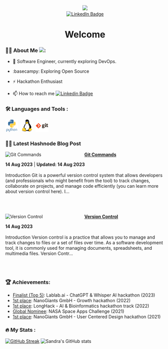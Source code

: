  <div id="header" align="center">
  <img src="https://media.giphy.com/media/L1R1tvI9svkIWwpVYr/giphy.gif" width="250"/>
</div>
<div id="badges" align="center">
<a href="https://linkedin.com/in/sandraashipala">
  <img src="https://img.shields.io/badge/LinkedIn-blue?style=for-the-badge&logo=linkedin&logoColor=white" alt="LinkedIn Badge"/>
 </a>
</div>
<h1 align="center">
 Welcome
</h1>

### :woman_technologist: About Me <img src="https://media.giphy.com/media/WUlplcMpOCEmTGBtBW/giphy.gif" width="30">:

- :telescope: Software Engineer, currently exploring DevOps.
- :basecampy: Exploring Open Source

- :zap: Hackathon Enthusiast

- :mailbox: How to reach me [![Linkedin Badge](https://img.shields.io/badge/-LINKEDIN-blue?style=flat&logo=Linkedin&logoColor=white)](https://linkedin.com/in/sandraashipala)

### :hammer_and_wrench: Languages and Tools :
<div>
  <img src="https://github.com/devicons/devicon/blob/master/icons/python/python-original-wordmark.svg" title="Python" alt="Python" width="40" height="40"/>&nbsp;
  <img src="https://github.com/devicons/devicon/blob/master/icons/linux/linux-original.svg" title="Linux" alt="Linux" width="40" height="40"/>&nbsp;
  <img src="https://github.com/devicons/devicon/blob/master/icons/git/git-original-wordmark.svg" title="Git" alt="Git" width="40" height="40"/>
</div>

### ✍🏽 Latest Hashnode Blog Post
<!-- HASHNODE_BLOG:START -->
<p align="left">
<a href="https://sandraashipala.hashnode.dev/git-commands" title="Git Commands"><img src="https://cdn.hashnode.com/res/hashnode/image/upload/v1691260554244/0237873b-bdff-4c25-a030-a2381dbd8aa0.png" alt="Git Commands" width="250px" align="left" /></a>
<a href="https://sandraashipala.hashnode.dev/git-commands" title="Git Commands"><strong>Git Commands</strong></a>
<div><strong>14 Aug 2023</strong> | <strong>Updated: 14 Aug 2023</strong></div>
<br/> Introduction
Git is a powerful version control system that allows developers (and professionals who might benefit from the tool) to track changes, collaborate on projects, and manage code efficiently (you can learn more about version control here). I... </p> <br/> <br/>
<p align="left">
<a href="https://sandraashipala.hashnode.dev/version-control" title="Version Control"><img src="https://cdn.hashnode.com/res/hashnode/image/upload/v1691260259623/d5b23bce-59c5-4509-a642-1e07cd82c619.png" alt="Version Control" width="250px" align="left" /></a>
<a href="https://sandraashipala.hashnode.dev/version-control" title="Version Control"><strong>Version Control</strong></a>
<div><strong>14 Aug 2023</strong></div>
<br/> Introduction
Version control is a practice that allows you to manage and track changes to files or a set of files over time. As a software development tool, it is commonly used for managing documents, spreadsheets, and multimedia files.
Version Contr... </p> <br/> <br/>
<!-- HASHNODE_BLOG:END -->

### 🏆 Achievements:
- [Finalist (Top 5)](https://lablab.ai/event/chatgpt-api-and-whisper-api-global-hackathon): Lablab.ai - ChatGPT & Whisper AI hackathon (2023)
- [1st place](https://github.com/sandramsc/Hackathons_2021-to-2023/tree/main/HyperStream): NanoGiants GmbH - Growth hackathon (2022)
- [1st place](https://github.com/sandramsc/Hackathons_2021-to-2023/tree/main/biocoins): LongHack - AI & Bioinformatics hackathon track (2022)
- [Global Nominee](https://github.com/sandramsc/sandramsc.github.io): NASA Space Apps Challenge (2021)
- [1st place](https://github.com/sandramsc/Hackathons_2021-to-2023/tree/main/TVA): NanoGiants GmbH - User Centered Design hackathon (2021)

### :fire: My Stats :

[![GitHub Streak](http://github-readme-streak-stats.herokuapp.com?user=sandramsc&theme=dark&background=990026)](https://git.io/streak-stats)
![Sandra's GitHub stats](https://github-readme-stats.vercel.app/api?username=sandramsc&theme=maroongold&show_icons=true)
